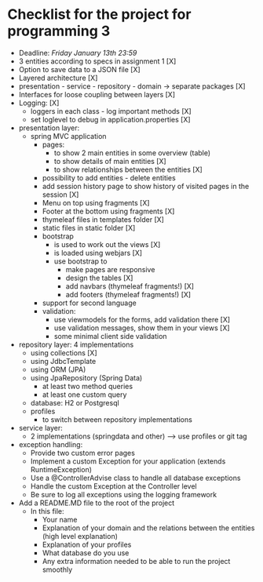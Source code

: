 # Checklist for the project for programming 3

- Deadline: *Friday January 13th 23:59*
- 3 entities according to specs in assignment 1 [X]
- Option to save data to a JSON file [X]
- Layered architecture [X]
- presentation - service - repository - domain → separate packages [X]
- Interfaces for loose coupling between layers [X]
- Logging: [X]
    - loggers in each class - log important methods [X]
    - set loglevel to debug in application.properties [X]
- presentation layer:
    - spring MVC application
        - pages:
            - to show 2 main entities in some overview (table)
            - to show details of main entities [X]
            - to show relationships between the entities [X]
        - possibility to add entities - delete entities
        - add session history page to show history of visited pages in the session [X]
        - Menu on top using fragments [X]
        - Footer at the bottom using fragments [X]
        - thymeleaf files in templates folder [X]
        - static files in static folder [X]
        - bootstrap
            - is used to work out the views [X]
            - is loaded using webjars [X]
            - use bootstrap to
                - make pages are responsive
                - design the tables [X]
                - add navbars (thymeleaf fragments!) [X]
                - add footers (thymeleaf fragments!) [X]
        - support for second language
        - validation:
            - use viewmodels for the forms, add validation there [X]
            - use validation messages, show them in your views [X]
            - some minimal client side validation
- repository layer: 4 implementations
    - using collections [X]
    - using JdbcTemplate
    - using ORM (JPA)
    - using JpaRepository (Spring Data)
        - at least two method queries
        - at least one custom query
    - database: H2 or Postgresql
    - profiles
        - to switch between repository implementations
- service layer:
    - 2 implementations (springdata and other) --> use profiles or git tag
- exception handling:
    - Provide two custom error pages
    - Implement a custom Exception for your application (extends RuntimeException)
    - Use a @ControllerAdvise class to handle all database exceptions
    - Handle the custom Exception at the Controller level
    - Be sure to log all exceptions using the logging framework
- Add a README.MD file to the root of the project
    - In this file:
        - Your name
        - Explanation of your domain and the relations between the entities (high level explanation)
        - Explanation of your profiles
        - What database do you use
        - Any extra information needed to be able to run the project smoothly